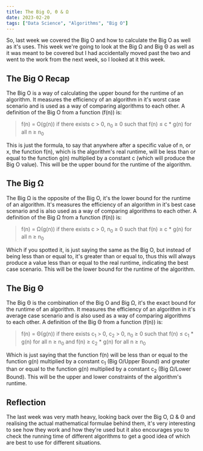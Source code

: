 ```yaml
---
title: The Big O, Θ & Ω
date: 2023-02-20
tags: ["Data Science", "Algorithms", "Big O"]
---
```


So, last week we covered the Big O and how to calculate the Big O as well as it's uses. This week we're going to look at the Big Ω and Big Θ as well as it was meant to be covered but I had accidentally moved past the two and went to the work from the next week, so I looked at it this week.

## The Big O Recap
The Big O is a way of calculating the upper bound for the runtime of an algorithm. It measures the efficiency of an algorithm in it's worst case scenario and is used as a way of comparing algorithms to each other. A definition of the Big O from a function (f(n)) is:

> f(n) = O(g(n)) if there exists c > 0, n<sub>0</sub> ≥ 0 such that f(n) ≤ c * g(n) for all n ≥ n<sub>0</sub>

This is just the formula, to say that anywhere after a specific value of n, or x, the function f(n), which is the algorithm's real runtime, will be less than or equal to the function g(n) multiplied by a constant c (which will produce the Big O value). This will be the upper bound for the runtime of the algorithm.

## The Big Ω
The Big Ω is the opposite of the Big O, it's the lower bound for the runtime of an algorithm. It's measures the efficiency of an algorithm in it's best case scenario and is also used as a way of comparing algorithms to each other. A definition of the Big Ω from a function (f(n)) is:

> f(n) = Ω(g(n)) if there exists c > 0, n<sub>0</sub> ≥ 0 such that f(n) ≥ c * g(n) for all n ≥ n<sub>0</sub>

Which if you spotted it, is just saying the same as the Big O, but instead of being less than or equal to, it's greater than or equal to, thus this will always produce a value less than or equal to the real runtime, indicating the best case scenario. This will be the lower bound for the runtime of the algorithm.

## The Big Θ
The Big Θ is the combination of the Big O and Big Ω, it's the exact bound for the runtime of an algorithm. It measures the efficiency of an algorithm in it's average case scenario and is also used as a way of comparing algorithms to each other. A definition of the Big Θ from a function (f(n)) is:

> f(n) = Θ(g(n)) if there exists c<sub>1</sub> > 0, c<sub>2</sub> > 0, n<sub>0</sub> ≥ 0 such that f(n) ≤ c<sub>1</sub> * g(n) for all n ≥ n<sub>0</sub> and f(n) ≥ c<sub>2</sub> * g(n) for all n ≥ n<sub>0</sub>

Which is just saying that the function f(n) will be less than or equal to the function g(n) multiplied by a constant c<sub>1</sub> (Big O/Upper Bound) and greater than or equal to the function g(n) multiplied by a constant c<sub>2</sub> (Big Ω/Lower Bound). This will be the upper and lower constraints of the algorithm's runtime.

## Reflection
The last week was very math heavy, looking back over the Big O, Ω & Θ and realising the actual mathematical formulae behind them, it's very interesting to see how they work and how they're used but it also encourages you to check the running time of different algorithms to get a good idea of which are best to use for different situations.